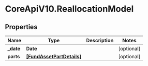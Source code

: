# CoreApiV10.ReallocationModel

## Properties
Name | Type | Description | Notes
------------ | ------------- | ------------- | -------------
**_date** | **Date** |  | [optional] 
**parts** | [**[FundAssetPartDetails]**](FundAssetPartDetails.md) |  | [optional] 


